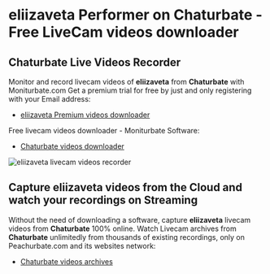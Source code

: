 # eliizaveta Performer on Chaturbate - Free LiveCam videos downloader

## Chaturbate Live Videos Recorder

Monitor and record livecam videos of **eliizaveta** from **Chaturbate** with Moniturbate.com
Get a premium trial for free by just and only registering with your Email address:
* [eliizaveta Premium videos downloader](https://moniturbate.com/request-demo-licence-key.html)

Free livecam videos downloader - Moniturbate Software:
* [Chaturbate videos downloader](https://moniturbate.com/moniturbate-download-software.html)

![eliizaveta livecam videos recorder](https://peachurnet.com/templates/moniturbate-software.png)


## Capture eliizaveta videos from the Cloud and watch your recordings on Streaming

Without the need of downloading a software, capture **eliizaveta** livecam videos from **Chaturbate** 100% online.
Watch Livecam archives from **Chaturbate** unlimitedly from thousands of existing recordings, only on Peachurbate.com and its websites network:
* [Chaturbate videos archives](https://peachurnet.com/)